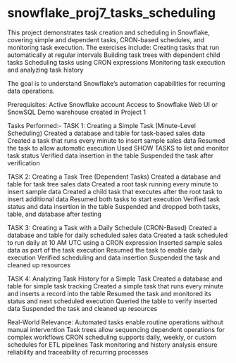 # snowflake_proj7_tasks_scheduling
This project demonstrates task creation and scheduling in Snowflake, covering simple and dependent tasks, CRON-based schedules, and monitoring task execution. The exercises include:
Creating tasks that run automatically at regular intervals
Building task trees with dependent child tasks
Scheduling tasks using CRON expressions
Monitoring task execution and analyzing task history

The goal is to understand Snowflake’s automation capabilities for recurring data operations.

Prerequisites:
Active Snowflake account
Access to Snowflake Web UI or SnowSQL
Demo warehouse created in Project 1

Tasks Performed:-
TASK 1: Creating a Simple Task (Minute-Level Scheduling)
Created a database and table for task-based sales data
Created a task that runs every minute to insert sample sales data
Resumed the task to allow automatic execution
Used SHOW TASKS to list and monitor task status
Verified data insertion in the table
Suspended the task after verification

TASK 2: Creating a Task Tree (Dependent Tasks)
Created a database and table for task tree sales data
Created a root task running every minute to insert sample data
Created a child task that executes after the root task to insert additional data
Resumed both tasks to start execution
Verified task status and data insertion in the table
Suspended and dropped both tasks, table, and database after testing

TASK 3: Creating a Task with a Daily Schedule (CRON-Based)
Created a database and table for daily scheduled sales data
Created a task scheduled to run daily at 10 AM UTC using a CRON expression
Inserted sample sales data as part of the task execution
Resumed the task to enable daily execution
Verified scheduling and data insertion
Suspended the task and cleaned up resources

TASK 4: Analyzing Task History for a Simple Task
Created a database and table for simple task tracking
Created a simple task that runs every minute and inserts a record into the table
Resumed the task and monitored its status and next scheduled execution
Queried the table to verify inserted data
Suspended the task and cleaned up resources

Real-World Relevance:
Automated tasks enable routine operations without manual intervention
Task trees allow sequencing dependent operations for complex workflows
CRON scheduling supports daily, weekly, or custom schedules for ETL pipelines
Task monitoring and history analysis ensure reliability and traceability of recurring processes
